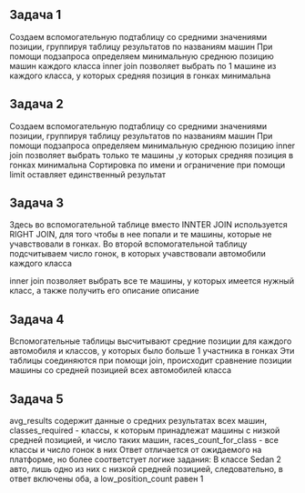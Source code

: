 ## Задача 1

Создаем вспомогательную подтаблицу со средними значениями позиции, группируя таблицу результатов по названиям машин
При помощи подзапроса определяем минимальную среднюю позицию машин каждого класса
inner join позволяет выбрать по 1 машине из каждого класса, у которых средняя позиция в гонках минимальна 

## Задача 2

Создаем вспомогательную подтаблицу со средними значениями позиции, группируя таблицу результатов по названиям машин
При помощи подзапроса определяем минимальную среднюю позицию
inner join позволяет выбрать только те машины ,у которых средняя позиция в гонках минимальна
Сортировка по имени и ограничение при помощи limit оставляет единственный результат


## Задача 3

Здесь во вспомогательной таблице вместо INNTER JOIN используется RIGHT JOIN, для того чтобы в нее попали и те машины,
которые не учавствовали в  гонках.
Во второй вспомогательной таблицу подсчитываем число гонок, в которых учавствовали автомобили каждого класса

inner join позволяет выбрать все те машины, у которых имеется нужный класс, а также получить его описание описание 

## Задача 4

Вспомогательные таблицы высчитывают средние позиции для каждого автомобиля и классов, у которых было больше 1 участника в гонках
Эти таблицы соединяются при помощи join, происходит сравнение позиции машины со средней позицией всех автомобилей класса

## Задача 5

avg_results содержит данные о средних результатах всех машин,
classes_required - классы, к которым принадлежат машины с низкой средней позицией, и число таких машин,
races_count_for_class - все классы и число гонок в них 
Ответ отличается от ожидаемого на платформе, но более соответстует логике задания:
В классе Sedan 2 авто, лишь одно из них с низкой средней позицией, следовательно, в ответ включены оба, а low_position_count равен 1  